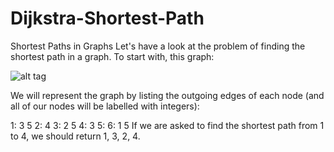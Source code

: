 # Dijkstra-Shortest-Path


Shortest Paths in Graphs
Let's have a look at the problem of finding the shortest path in a graph. To start with, this graph:

![alt tag](http://tinypic.com/r/2z8dzbd/9)

We will represent the graph by listing the outgoing edges of each node (and all of our nodes will be labelled with integers):

1: 3 5
2: 4
3: 2 5
4: 3
5:
6: 1 5
If we are asked to find the shortest path from 1 to 4, we should return 1, 3, 2, 4.
